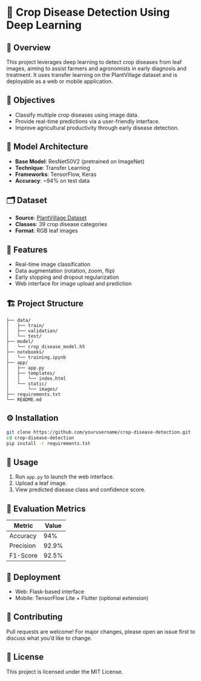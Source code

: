 # 🌾 Crop Disease Detection Using Deep Learning

## 📌 Overview
This project leverages deep learning to detect crop diseases from leaf images, aiming to assist farmers and agronomists in early diagnosis and treatment. It uses transfer learning on the PlantVillage dataset and is deployable as a web or mobile application.

## 🎯 Objectives
- Classify multiple crop diseases using image data.
- Provide real-time predictions via a user-friendly interface.
- Improve agricultural productivity through early disease detection.

## 🧠 Model Architecture
- **Base Model**: ResNet50V2 (pretrained on ImageNet)
- **Technique**: Transfer Learning
- **Frameworks**: TensorFlow, Keras
- **Accuracy**: ~94% on test data

## 🗂️ Dataset
- **Source**: [PlantVillage Dataset](https://www.kaggle.com/datasets/emmarex/plantdisease)
- **Classes**: 39 crop disease categories
- **Format**: RGB leaf images

## 🚀 Features
- Real-time image classification
- Data augmentation (rotation, zoom, flip)
- Early stopping and dropout regularization
- Web interface for image upload and prediction

## 🏗️ Project Structure
```
├── data/
│   ├── train/
│   ├── validation/
│   └── test/
├── model/
│   └── crop_disease_model.h5
├── notebooks/
│   └── training.ipynb
├── app/
│   ├── app.py
│   ├── templates/
│   │   └── index.html
│   └── static/
│       └── images/
├── requirements.txt
└── README.md
```

## ⚙️ Installation
```bash
git clone https://github.com/yourusername/crop-disease-detection.git
cd crop-disease-detection
pip install -r requirements.txt
```

## 📸 Usage
1. Run `app.py` to launch the web interface.
2. Upload a leaf image.
3. View predicted disease class and confidence score.

## 🧪 Evaluation Metrics
| Metric     | Value   |
|------------|---------|
| Accuracy   | 94%     |
| Precision  | 92.9%   |
| F1-Score   | 92.5%   |

## 📱 Deployment
- Web: Flask-based interface
- Mobile: TensorFlow Lite + Flutter (optional extension)

## 🤝 Contributing
Pull requests are welcome! For major changes, please open an issue first to discuss what you’d like to change.

## 📄 License
This project is licensed under the MIT License.

